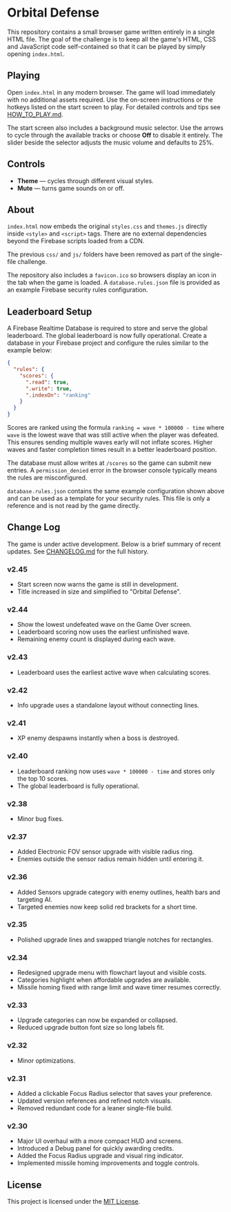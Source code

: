 # Orbital Defense

This repository contains a small browser game written entirely in a single HTML file. The goal of the challenge is to keep all the game's HTML, CSS and JavaScript code self-contained so that it can be played by simply opening `index.html`.

## Playing

Open `index.html` in any modern browser. The game will load immediately with no additional assets required. Use the on-screen instructions or the hotkeys listed on the start screen to play.
For detailed controls and tips see [HOW_TO_PLAY.md](HOW_TO_PLAY.md).

The start screen also includes a background music selector. Use the arrows to
cycle through the available tracks or choose **Off** to disable it entirely.
The slider beside the selector adjusts the music volume and defaults to 25%.

## Controls

- **Theme** — cycles through different visual styles.
- **Mute** — turns game sounds on or off.

## About

`index.html` now embeds the original `styles.css` and `themes.js` directly inside `<style>` and `<script>` tags. There are no external dependencies beyond the Firebase scripts loaded from a CDN.

The previous `css/` and `js/` folders have been removed as part of the single-file challenge.

The repository also includes a `favicon.ico` so browsers display an icon in the
tab when the game is loaded. A `database.rules.json` file is provided as an
example Firebase security rules configuration.

## Leaderboard Setup

A Firebase Realtime Database is required to store and serve the global
leaderboard. The global leaderboard is now fully operational. Create a database in your Firebase project and configure the rules
similar to the example below:

```json
{
  "rules": {
    "scores": {
      ".read": true,
      ".write": true,
      ".indexOn": "ranking"
    }
  }
}
```

Scores are ranked using the formula `ranking = wave * 100000 - time` where
`wave` is the lowest wave that was still active when the player was defeated.
This ensures sending multiple waves early will not inflate scores. Higher waves
and faster completion times result in a better leaderboard position.

The database must allow writes at `/scores` so the game can submit new
entries. A `permission_denied` error in the browser console typically means the
rules are misconfigured.

`database.rules.json` contains the same example configuration shown above and can be used as a template for your security rules. This file is only a reference and is not read by the game directly.

## Change Log

The game is under active development. Below is a brief summary of recent updates.
See [CHANGELOG.md](CHANGELOG.md) for the full history.


### v2.45
- Start screen now warns the game is still in development.
- Title increased in size and simplified to "Orbital Defense".

### v2.44
- Show the lowest undefeated wave on the Game Over screen.
- Leaderboard scoring now uses the earliest unfinished wave.
- Remaining enemy count is displayed during each wave.

### v2.43
- Leaderboard uses the earliest active wave when calculating scores.

### v2.42
- Info upgrade uses a standalone layout without connecting lines.
### v2.41
- XP enemy despawns instantly when a boss is destroyed.

### v2.40
- Leaderboard ranking now uses `wave * 100000 - time` and stores only the top 10 scores.
- The global leaderboard is fully operational.

### v2.38
- Minor bug fixes.

### v2.37
- Added Electronic FOV sensor upgrade with visible radius ring.
- Enemies outside the sensor radius remain hidden until entering it.

### v2.36
- Added Sensors upgrade category with enemy outlines, health bars and targeting AI.
- Targeted enemies now keep solid red brackets for a short time.

### v2.35
- Polished upgrade lines and swapped triangle notches for rectangles.

### v2.34
- Redesigned upgrade menu with flowchart layout and visible costs.
- Categories highlight when affordable upgrades are available.
- Missile homing fixed with range limit and wave timer resumes correctly.

### v2.33
- Upgrade categories can now be expanded or collapsed.
- Reduced upgrade button font size so long labels fit.

### v2.32
- Minor optimizations.

### v2.31
- Added a clickable Focus Radius selector that saves your preference.
- Updated version references and refined notch visuals.
- Removed redundant code for a leaner single-file build.

### v2.30
- Major UI overhaul with a more compact HUD and screens.
- Introduced a Debug panel for quickly awarding credits.
- Added the Focus Radius upgrade and visual ring indicator.
- Implemented missile homing improvements and toggle controls.

## License

This project is licensed under the [MIT License](LICENSE).
